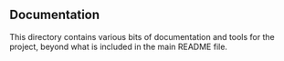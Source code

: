 ## Documentation
This directory contains various bits of documentation and tools for the project, beyond what is included in the main README file.
